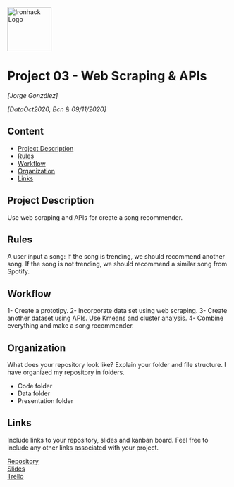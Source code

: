 <img src="https://bit.ly/2VnXWr2" alt="Ironhack Logo" width="100"/>

# Project 03 - Web Scraping & APIs
*[Jorge González]*

*[DataOct2020, Bcn & 09/11/2020]*

## Content
- [Project Description](#project-description)
- [Rules](#rules)
- [Workflow](#workflow)
- [Organization](#organization)
- [Links](#links)

## Project Description
Use web scraping and APIs for create a song recommender.

## Rules
A user input a song:
If the song is trending, we should recommend another song.
If the song is not trending, we should recommend a similar song from Spotify.

## Workflow
1- Create a prototipy.
2- Incorporate data set using web scraping.
3- Create another dataset using APIs. Use Kmeans and cluster analysis.
4- Combine everything and make a song recommender.

## Organization
What does your repository look like? Explain your folder and file structure.
I have organized my repository in folders.
- Code folder
- Data folder
- Presentation folder


## Links
Include links to your repository, slides and kanban board. Feel free to include any other links associated with your project.

[Repository](https://github.com/Jyu-as/Project-03)  
[Slides](https://docs.google.com/presentation/d/1IxTwaHlGNTjIsYSzBJGf7K9_zSpuwc4m6BaXK4g9mtw/edit#slide=id.ga10b411e90_0_52)  
[Trello](-)  
